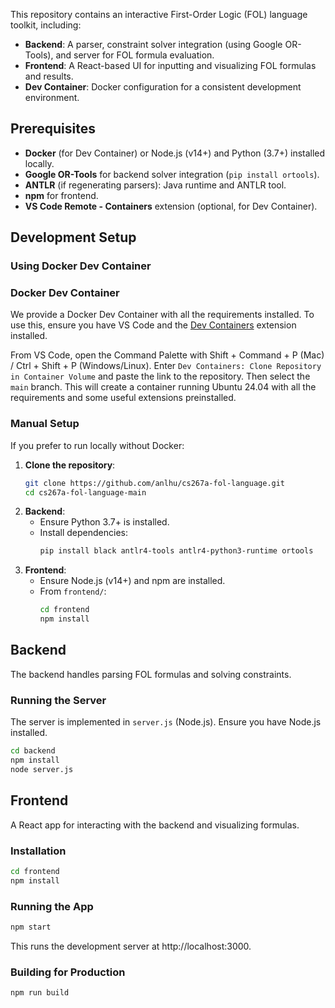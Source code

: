 This repository contains an interactive First-Order Logic (FOL) language toolkit, including:
- **Backend**: A parser, constraint solver integration (using Google OR-Tools), and server for FOL formula evaluation.
- **Frontend**: A React-based UI for inputting and visualizing FOL formulas and results.
- **Dev Container**: Docker configuration for a consistent development environment.

## Prerequisites

- **Docker** (for Dev Container) or Node.js (v14+) and Python (3.7+) installed locally.
- **Google OR-Tools** for backend solver integration (`pip install ortools`).
- **ANTLR** (if regenerating parsers): Java runtime and ANTLR tool.
- **npm** for frontend.
- **VS Code Remote - Containers** extension (optional, for Dev Container).

## Development Setup

### Using Docker Dev Container

### Docker Dev Container
We provide a Docker Dev Container with all the requirements installed. To use this, ensure you have VS Code and the [Dev Containers](https://marketplace.visualstudio.com/items/?itemName=ms-vscode-remote.remote-containers) extension installed. 

From VS Code, open the Command Palette with Shift + Command + P (Mac) / Ctrl + Shift + P (Windows/Linux). Enter `Dev Containers: Clone Repository in Container Volume` and paste the link to the repository. Then select the `main` branch. This will create a container running Ubuntu 24.04 with all the requirements and some useful extensions preinstalled.

### Manual Setup

If you prefer to run locally without Docker:

1. **Clone the repository**:
   ```bash
   git clone https://github.com/anlhu/cs267a-fol-language.git
   cd cs267a-fol-language-main
   ```
2. **Backend**:
   - Ensure Python 3.7+ is installed.
   - Install dependencies:
     ```bash
     pip install black antlr4-tools antlr4-python3-runtime ortools
     ```
3. **Frontend**:
   - Ensure Node.js (v14+) and npm are installed.
   - From `frontend/`:
     ```bash
     cd frontend
     npm install
     ```

## Backend

The backend handles parsing FOL formulas and solving constraints.


### Running the Server

The server is implemented in `server.js` (Node.js). Ensure you have Node.js installed.

```bash
cd backend
npm install      
node server.js
```

## Frontend

A React app for interacting with the backend and visualizing formulas.

### Installation

```bash
cd frontend
npm install
```

### Running the App

```bash
npm start
```

This runs the development server at http://localhost:3000.

### Building for Production

```bash
npm run build
```



